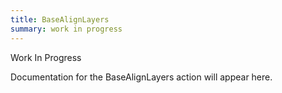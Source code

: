 ```yaml
---
title: BaseAlignLayers
summary: work in progress
---
```


Work In Progress

Documentation for the BaseAlignLayers action will appear here.